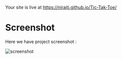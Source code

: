 Your site is live at https://nirajti.github.io/Tic-Tak-Toe/

# Screenshot
Here we have project screenshot :

![screenshot](screenshot.png)
